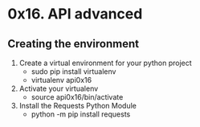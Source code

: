# 0x16. API advanced
## Creating the environment
1. Create a virtual environment for your python project
	- sudo pip install virtualenv
	- virtualenv api0x16
2. Activate your virtualenv
	- source api0x16/bin/activate
3. Install the Requests Python Module
	- python -m pip install requests
